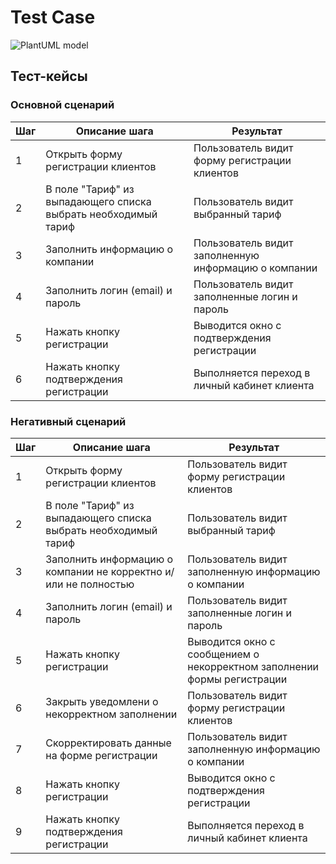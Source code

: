 # Test Case

![PlantUML model](http://www.plantuml.com/plantuml/png/fPJBQjj058RtUeg3DsaN2VHUGXS1qqLeLe4ym22DBH5vnaYZq50ASTBBeW6NqaKffUaZsBcqZfte6MRUgF-CRJIrtAJGW6FDcV__pfavHzx85SjKqKc3bBSKAKbPqeuLHKd6GvL84QnGlfk8BijOXxOImTL-bvFCL2o3W8LAPjJGN_L4Z_I5lZQ73M8v5MaGM3yJxPHZ_mVsplJ8zCoXET03ymxFVTBZogO73NeL4FvMoCUvK97paEMSxkmqL--jqp_XxjewCjxUIMk8-q1yX-RAQlM0mAZnz6WPBsGYvEdsKke3K3-Q8sYT0xWtS8zlAeyLAbv2UcX9UcmP-hJomstUe-0IjPPaoNgeHmXSL42qR8yfllMY1dq4w0bELveU3bxQav9reyeIuQlgs2L1SgfBb7f9RlCCgQwn-MikSiboph8mtXGjMKls6Cc-GEvks7rmyFzCnwD4DMMdoyJ-qfnFaFCpC4Cz06vIPKN879j-5JHz1qn4pZErpNErbFVKFyFjD9HNiUQ3_6tcFTS_qQM3FtA4CGztcwdrDknGsldvP5MtJ8w3hAwwh-Sl5HVsBQMkJ8JArrrKd-WIAOUwdFKO2qmIFkVc2BSpCST0VJ1l2UFQ0xjqcvUDO5fW2hp_wjYrFwlJHtgsjkRD0AtZGiEqYFYYfXhAlskgNjHPVX9e5mS1Ocwl8NBL-oJVu09rjJkb5VclzeAcmmHhyyo_53yuR-Iqv_R_F3BbnbBcV5D4oLuI5InjIZpQbkLL6kiHKl7PRwzitU0AfaN1vYnOlWusiC9F-6y0)

## Тест-кейсы

###  Основной сценарий

| Шаг | Описание шага                                                              | Результат                                                                                                      |
|-----|----------------------------------------------------------------------------|----------------------------------------------------------------------------------------------------------------|
| 1   | Открыть форму регистрации клиентов                                         | Пользователь видит форму регистрации клиентов                                                                  |
| 2   | В поле "Тариф" из выпадающего списка выбрать необходимый тариф             | Пользователь видит выбранный тариф                                                                             |
| 3   | Заполнить информацию о компании                                            | Пользователь видит заполненную информацию о компании                                                           |
| 4   | Заполнить логин (email) и пароль                                           | Пользователь видит заполненные логин и пароль                                                                  |
| 5   | Нажать кнопку регистрации                                                  | Выводится окно с подтверждения регистрации                                                                     |
| 6   | Нажать кнопку подтверждения регистрации                                    | Выполняется переход в личный кабинет клиента                                                                   |

### Негативный сценарий

| Шаг | Описание шага                                                              | Результат                                                                                                      |
|-----|----------------------------------------------------------------------------|----------------------------------------------------------------------------------------------------------------|
| 1   | Открыть форму регистрации клиентов                                         | Пользователь видит форму регистрации клиентов                                                                  |
| 2   | В поле "Тариф" из выпадающего списка выбрать необходимый тариф             | Пользователь видит выбранный тариф                                                                             |
| 3   | Заполнить информацию о компании не корректно и/или не полностью            | Пользователь видит заполненную информацию о компании                                                           |
| 4   | Заполнить логин (email) и пароль                                           | Пользователь видит заполненные логин и пароль                                                                  |
| 5   | Нажать кнопку регистрации                                                  | Выводится окно с сообщением о некорректном заполнении формы регистрации                                        |
| 6   | Закрыть уведомлени о некорректном заполнении                               | Пользователь видит форму регистрации клиентов                                                                  |
| 7   | Скорректировать данные на форме регистрации                                | Пользователь видит заполненную информацию о компании                                                           |
| 8   | Нажать кнопку регистрации                                                  | Выводится окно с подтверждения регистрации                                                                     |
| 9   | Нажать кнопку подтверждения регистрации                                    | Выполняется переход в личный кабинет клиента                                                                   |